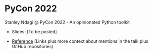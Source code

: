 # PyCon 2022

Stanley Ndagi @ PyCon 2022 - An opinionated Python toolkit

- Slides: [To be posted]

- [Reference](https://gist.github.com/NdagiStanley/56408b1b4fb7151da74077c2d8151f22) (Links plus more context about mentions in the talk plus GitHub repositories)
